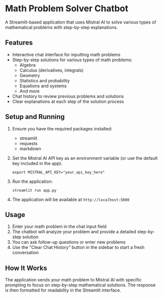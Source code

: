 # Math Problem Solver Chatbot

A Streamlit-based application that uses Mistral AI to solve various types of mathematical problems with step-by-step explanations.

## Features

- Interactive chat interface for inputting math problems
- Step-by-step solutions for various types of math problems:
  - Algebra
  - Calculus (derivatives, integrals)
  - Geometry
  - Statistics and probability
  - Equations and systems
  - And more
- Chat history to review previous problems and solutions
- Clear explanations at each step of the solution process

## Setup and Running

1. Ensure you have the required packages installed:
   - streamlit
   - requests
   - markdown

2. Set the Mistral AI API key as an environment variable (or use the default key included in the app):
   ```
   export MISTRAL_API_KEY="your_api_key_here"
   ```

3. Run the application:
   ```
   streamlit run app.py
   ```

4. The application will be available at `http://localhost:5000`

## Usage

1. Enter your math problem in the chat input field
2. The chatbot will analyze your problem and provide a detailed step-by-step solution
3. You can ask follow-up questions or enter new problems
4. Use the "Clear Chat History" button in the sidebar to start a fresh conversation

## How It Works

The application sends your math problem to Mistral AI with specific prompting to focus on step-by-step mathematical solutions. The response is then formatted for readability in the Streamlit interface.
